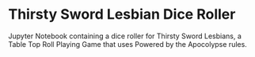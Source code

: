 # Thirsty Sword Lesbian Dice Roller

Jupyter Notebook containing a dice roller for Thirsty Sword Lesbians, a Table Top Roll Playing Game that uses Powered by the Apocolypse rules.
